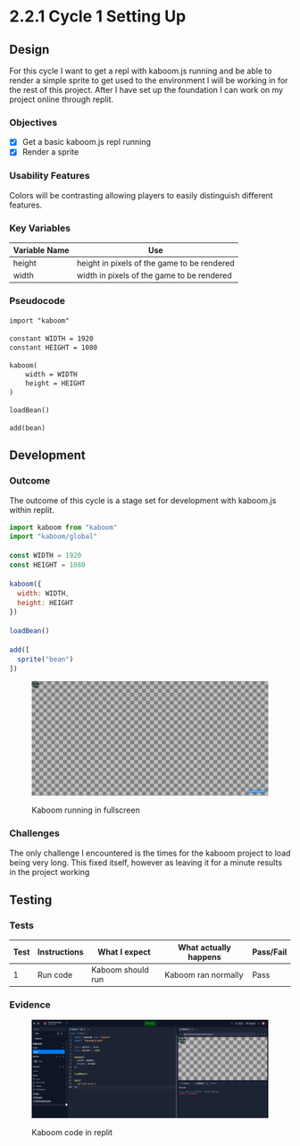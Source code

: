 # 2.2.1 Cycle 1 Setting Up

## Design

For this cycle I want to get a repl with kaboom.js running and be able to render a simple sprite to get used to the environment I will be working in for the rest of this project. After I have set up the foundation I can work on my project online through replit.

### Objectives

* [x] Get a basic kaboom.js repl running
* [x] Render a sprite

### Usability Features

Colors will be contrasting allowing players to easily distinguish different features.

### Key Variables

| Variable Name | Use                                         |
| ------------- | ------------------------------------------- |
| height        | height in pixels of the game to be rendered |
| width         | width in pixels of the game to be rendered  |

### Pseudocode

```
import "kaboom"

constant WIDTH = 1920
constant HEIGHT = 1080

kaboom(
    width = WIDTH
    height = HEIGHT    
)

loadBean()

add(bean)
```

## Development

### Outcome

The outcome of this cycle is a stage set for development with kaboom.js within replit.

```javascript
import kaboom from "kaboom"
import "kaboom/global"

const WIDTH = 1920
const HEIGHT = 1080

kaboom({
  width: WIDTH,
  height: HEIGHT
})

loadBean()

add([
  sprite("bean")
])
```

<figure><img src="../.gitbook/assets/image (2) (1).png" alt=""><figcaption><p>Kaboom running in fullscreen</p></figcaption></figure>

### Challenges

The only challenge I encountered is the times for the kaboom project to load being very long. This fixed itself, however as leaving it for a minute results in the project working

## Testing

### Tests

| Test | Instructions | What I expect     | What actually happens | Pass/Fail |
| ---- | ------------ | ----------------- | --------------------- | --------- |
| 1    | Run code     | Kaboom should run | Kaboom ran normally   | Pass      |

### Evidence

<figure><img src="../.gitbook/assets/image (5) (1).png" alt=""><figcaption><p>Kaboom code in replit</p></figcaption></figure>
